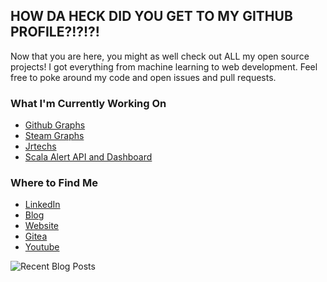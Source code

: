 ## HOW DA HECK DID YOU GET TO MY GITHUB PROFILE?!?!?!

Now that you are here, you might as well check out ALL my open source projects! I got everything from machine learning to web development. Feel free to poke around my code and open issues and pull requests.

### What I'm Currently Working On

- [Github Graphs](https://github.com/jrtechs/github-graphs)
- [Steam Graphs](https://github.com/jrtechs/SteamFriendsGraph)
- [Jrtechs](https://jrtechs.net/)
- [Scala Alert API and Dashboard](https://github.com/jrtechs/alert-api)

### Where to Find Me

- [LinkedIn](https://www.linkedin.com/public-profile/in/jrtechs)
- [Blog](https://jrtechs.net/)
- [Website](https://jrtechs.me/)
- [Gitea](https://git.jrtechs.net/jrtechs)
- [Youtube](https://www.youtube.com/c/JrtechsNet)

<p align="left">
  <img src="https://jrtechs.net/api/recentSVG" alt="Recent Blog Posts"></img>
</p>
